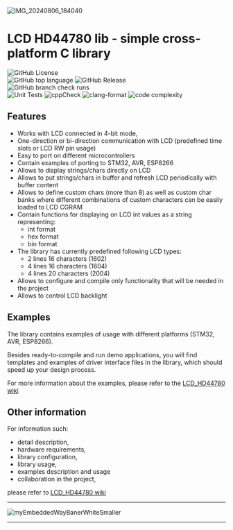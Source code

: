 
![IMG_20240806_184040](https://github.com/user-attachments/assets/e4d0a212-e7fc-4d60-82d5-acb44ff15912)

# LCD HD44780 lib - simple cross-platform C library
![GitHub License](https://img.shields.io/github/license/niwciu/LCD_HD44780)  
![GitHub top language](https://img.shields.io/github/languages/top/niwciu/LCD_HD44780)
![GitHub Release](https://img.shields.io/github/v/release/niwciu/LCD_HD44780)  
![GitHub branch check runs](https://img.shields.io/github/check-runs/niwciu/LCD_HD44780/main)  
![Unit Tests](https://github.com/niwciu/LCD_HD44780/actions/workflows/run_lcd_hd44780_test.yml/badge.svg)
![cppCheck](https://github.com/niwciu/LCD_HD44780/actions/workflows/run_cppcheck.yml/badge.svg)
![clang-format](https://github.com/niwciu/LCD_HD44780/actions/workflows/clang-format_check.yml/badge.svg)
![code complexity](https://github.com/niwciu/LCD_HD44780/actions/workflows/run_lizard_lib_check.yml/badge.svg) 

## Features

- Works with LCD connected in 4-bit mode, 
- One-direction or bi-direction communication with LCD (predefined time slots or LCD RW pin usage)
- Easy to port on different microcontrollers
- Contain examples of porting to STM32, AVR, ESP8266
- Allows to display strings/chars directly on LCD
- Allows to put strings/chars in buffer and refresh LCD periodically with buffer content
- Allows to define custom chars (more than 8) as well as custom char banks where different combinations of custom characters can be easily loaded to LCD CGRAM
- Contain functions for displaying on LCD int values as a string representing:
  - int format 
  - hex format 
  - bin format
- The library has currently predefined following LCD types:
  - 2 lines 16 characters (1602)
  - 4 lines 16 characters (1604)
  - 4 lines 20 characters (2004)
- Allows to configure and compile only functionality that will be needed in the project
- Allows to control LCD backlight
## Examples
The library contains examples of usage with different platforms (STM32, AVR, ESP8266). 

Besides ready-to-compile and run demo applications, you will find templates and examples of driver interface files in the library, which should speed up your design process. 

For more information about the examples, please refer to the [LCD_HD44780 wiki](https://github.com/niwciu/LCD_HD44780/wiki)
## Other information
For information such:
- detail description,
- hardware requirements,
- library configuration, 
- library usage, 
- examples description and usage
- collaboration in the project,

please refer to [LCD_HD44780 wiki](https://github.com/niwciu/LCD_HD44780/wiki)

***

![myEmbeddedWayBanerWhiteSmaller](https://github.com/user-attachments/assets/f4825882-e285-4e02-a75c-68fc86ff5716)
***